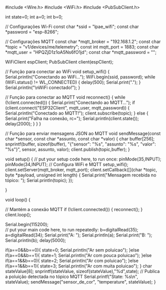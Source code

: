 #include <Wire.h>
#include <WiFi.h>
#include <PubSubClient.h>

int state=0;
int a=0;
int b=0;

// Configurações Wi-Fi
const char *ssid = "lpae_wifi";
const char *password = "esp-8266";

// Configurações MQTT
const char *mqtt_broker = "192.168.1.2";
const char *topic = "v1/devices/me/telemetry";
const int mqtt_port = 1883;
const char *mqtt_user = "HPQZjD1z1oA5Ns6fO1jd";
const char *mqtt_password = "";

WiFiClient espClient;
PubSubClient client(espClient);

// Função para conectar ao WiFi
void setup_wifi() {
    Serial.println("Conectando ao WiFi...");
    WiFi.begin(ssid, password);
    while (WiFi.status() != WL_CONNECTED) {
        delay(500);
        Serial.print(".");
    }
    Serial.println("\nWiFi conectado!");
}

// Função para conectar ao MQTT
void reconnect() {
    while (!client.connected()) {
        Serial.print("Conectando ao MQTT...");
        if (client.connect("ESP32Client", mqtt_user, mqtt_password)) {
            Serial.println("Conectado ao MQTT!");
            client.subscribe(topic);
        } else {
            Serial.print("Falha na conexão, rc=");
            Serial.println(client.state());
            delay(2000);
        }
    }
}


// Função para enviar mensagens JSON ao MQTT
void sendMessage(const char *sensor, const char *assunto, const char *valor) {
    char buffer[256];
    snprintf(buffer, sizeof(buffer), "{\"sensor\": \"%s\", \"assunto\": \"%s\", \"valor\": \"%s\"}", sensor, assunto, valor);
    client.publish(topic,buffer);
}

void setup() {
  // put your setup code here, to run once:
  pinMode(35,INPUT);
  pinMode(34,INPUT);
      // Configura WiFi e MQTT
    setup_wifi();
    client.setServer(mqtt_broker, mqtt_port);
    client.setCallback([](char *topic, byte *payload, unsigned int length) {
        Serial.print("Mensagem recebida no tópico: ");
        Serial.println(topic);
    });

}

void loop() {

   // Mantém a conexão MQTT
    if (!client.connected()) {
        reconnect();
    }
    client.loop();

  Serial.begin(115200);  
  // put your main code here, to run repeatedly:
  b=digitalRead(35);
  a=digitalRead(34);
  Serial.print("A: ");
  Serial.println(a);
  Serial.print("B: ");
  Serial.println(b);
  delay(5000);

  if(a==0&&b==0){
    state=0;
    Serial.println("Ar sem poluicao");
  }else if(a==0&&b==1){
    state=1;
    Serial.println("Ar com pouca poluicao");
  }else if(a==1&&b==0){
    state=2;
    Serial.println("Ar com poluicao");
  }else if(a==1&&b==1){
    state=3;
    Serial.println("Ar com muita poluicao");
  }
  char stateValue[8];
  snprintf(stateValue, sizeof(stateValue),"%d",state);
   // Publica a poluição detectada no tópico MQTT
        Serial.printf("State: %s\n", stateValue);
        sendMessage("sensor_de_cor", "temperature", stateValue);
}
